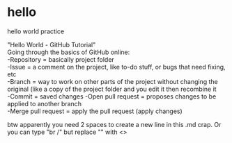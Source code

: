 # hello
hello world practice

"Hello World - GitHub Tutorial"  
Going through the basics of GitHub online: <br />
-Repository = basically project folder  
-Issue = a comment on the project, like to-do stuff, or bugs that need fixing, etc  
-Branch = way to work on other parts of the project without changing the original (like a copy of the project folder and you edit it then recombine it  
-Commit = saved changes
-Open pull request = proposes changes to be applied to another branch  
-Merge pull request = apply the pull request (apply changes)  

btw apparently you need 2 spaces to create a new line in this .md crap. Or you can type "br /" but replace "" with <>
